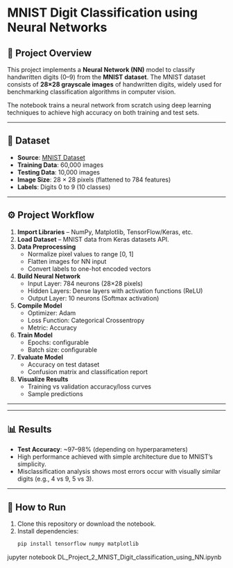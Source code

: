 # MNIST Digit Classification using Neural Networks

## 📌 Project Overview
This project implements a **Neural Network (NN)** model to classify handwritten digits (0–9) from the **MNIST dataset**. The MNIST dataset consists of **28×28 grayscale images** of handwritten digits, widely used for benchmarking classification algorithms in computer vision.

The notebook trains a neural network from scratch using deep learning techniques to achieve high accuracy on both training and test sets.

---

## 📂 Dataset
- **Source**: [MNIST Dataset](http://yann.lecun.com/exdb/mnist/)
- **Training Data**: 60,000 images
- **Testing Data**: 10,000 images
- **Image Size**: 28 × 28 pixels (flattened to 784 features)
- **Labels**: Digits 0 to 9 (10 classes)

---

## ⚙️ Project Workflow
1. **Import Libraries** – NumPy, Matplotlib, TensorFlow/Keras, etc.
2. **Load Dataset** – MNIST data from Keras datasets API.
3. **Data Preprocessing**
   - Normalize pixel values to range [0, 1]
   - Flatten images for NN input
   - Convert labels to one-hot encoded vectors
4. **Build Neural Network**
   - Input Layer: 784 neurons (28×28 pixels)
   - Hidden Layers: Dense layers with activation functions (ReLU)
   - Output Layer: 10 neurons (Softmax activation)
5. **Compile Model**
   - Optimizer: Adam
   - Loss Function: Categorical Crossentropy
   - Metric: Accuracy
6. **Train Model**
   - Epochs: configurable
   - Batch size: configurable
7. **Evaluate Model**
   - Accuracy on test dataset
   - Confusion matrix and classification report
8. **Visualize Results**
   - Training vs validation accuracy/loss curves
   - Sample predictions

---

---

## 📊 Results
- **Test Accuracy**: ~97–98% (depending on hyperparameters)
- High performance achieved with simple architecture due to MNIST’s simplicity.
- Misclassification analysis shows most errors occur with visually similar digits (e.g., 4 vs 9, 5 vs 3).

---

## 🚀 How to Run
1. Clone this repository or download the notebook.
2. Install dependencies:
   ```bash
   pip install tensorflow numpy matplotlib

jupyter notebook DL_Project_2_MNIST_Digit_classification_using_NN.ipynb


